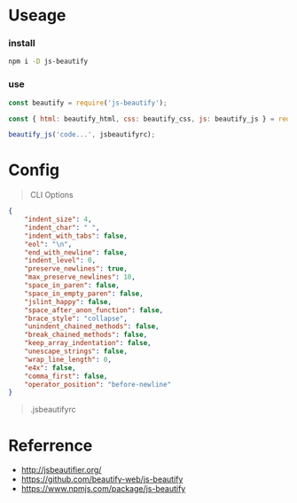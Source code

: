# Useage

### install

```sh
npm i -D js-beautify
```

### use

```js
const beautify = require('js-beautify');

const { html: beautify_html, css: beautify_css, js: beautify_js } = require('js-beautify');

beautify_js('code...', jsbeautifyrc);
```

# Config

> CLI Options

```json
{
    "indent_size": 4,
    "indent_char": " ",
    "indent_with_tabs": false,
    "eol": "\n",
    "end_with_newline": false,
    "indent_level": 0,
    "preserve_newlines": true,
    "max_preserve_newlines": 10,
    "space_in_paren": false,
    "space_in_empty_paren": false,
    "jslint_happy": false,
    "space_after_anon_function": false,
    "brace_style": "collapse",
    "unindent_chained_methods": false,
    "break_chained_methods": false,
    "keep_array_indentation": false,
    "unescape_strings": false,
    "wrap_line_length": 0,
    "e4x": false,
    "comma_first": false,
    "operator_position": "before-newline"
}
```

> .jsbeautifyrc

# Referrence

-   http://jsbeautifier.org/
-   https://github.com/beautify-web/js-beautify
-   https://www.npmjs.com/package/js-beautify
